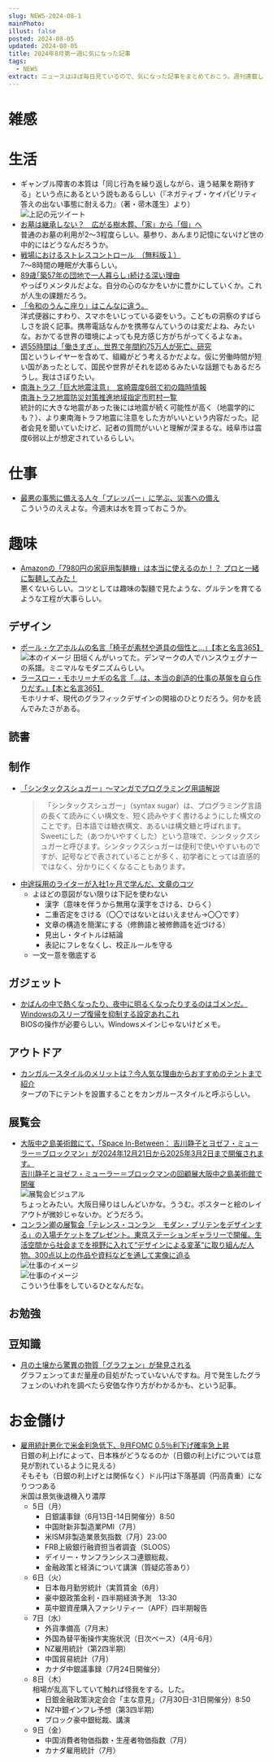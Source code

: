 ```yaml
---
slug: NEWS-2024-08-1
mainPhoto: 
illust: false
posted: 2024-08-05
updated: 2024-08-05
title: 2024年8月第一週に気になった記事
tags:
  - NEWS
extract: ニュースはほぼ毎日見ているので、気になった記事をまとめておこう。週刊連載したい。
---
```


# 雑感

# 生活

- ギャンブル障害の本質は「同じ行為を繰り返しながら、違う結果を期待する」という点にあるという説もあるらしい（『ネガティブ・ケイパビリティ 答えの出ない事態に耐える力』（著・帚木蓬生）より）  
  ![上記の元ツイート](images/news/2024/2024-08-05-NEWS/01.png)
- [お墓は継承しない？　広がる樹木葬、「家」から「個」へ](https://www.nikkei.com/article/DGXZQOCD179YE0X10C24A7000000/)  
  普通のお墓の利用が2〜3程度らしい。墓参り、あんまり記憶にないけど世の中的にはどうなんだろうか。
- [戦場におけるストレスコントロール　（無料版１）](https://note.com/minase_ton_beri/n/naec1bd000ebe?sub_rt=share_sb)  
  7〜8時間の睡眠が大事らしい。
- [89歳｢築57年の団地で一人暮らし｣続ける深い理由](https://toyokeizai.net/articles/-/785682)  
  やっぱりメンタルだよな。自分の心のなかをいかに豊かにしていくか。これが人生の課題だろう。
- [「令和のうんこ座り」はこんなに違う。](https://blog.tinect.jp/?p=87201)  
  洋式便器にすわり、スマホをいじっている姿をいう。こどもの洞察のすばらしさを説く記事。携帯電話なんかを携帯なんていうのは変だよね、みたいな。おかてる世界の環境によっても見方感じ方がちがってくるよなぁ。
- [週55時間は「働きすぎ」、世界で年間約75万人が死亡、研究](https://natgeo.nikkeibp.co.jp/atcl/news/24/080700423/?P=3)  
  国というレイヤーを含めて、組織がどう考えるかだよな。仮に労働時間が短い国があったとして、国民や世界がそれを認めるみたいな話題でもあるだろうし。我はさぼりたい。
- [南海トラフ「巨大地震注意｣　宮崎震度6弱で初の臨時情報](https://www.nikkei.com/article/DGXZQOUE088HW0Y4A800C2000000/)  
  [南海トラフ地震防災対策推進地域指定市町村一覧 ](https://www.bousai.go.jp/jishin/nankai/pdf/nankaitrough_shichouson.pdf)  
  統計的に大きな地震があった後には地震が続く可能性が高く（地震学的にも？）、より東南海トラフ地震に注意をした方がいいという内容だった。記者会見を聞いていたけど、記者の質問がいいと理解が深まるな。岐阜市は震度6弱以上が想定されているらしい。

# 仕事

- [最悪の事態に備える人々「プレッパー」に学ぶ、災害への備え](https://natgeo.nikkeibp.co.jp/atcl/news/24/072900406/?P=3)  
  こういうのええよな。今週末は水を買っておこうか。

# 趣味

- [Amazonの「7980円の家庭用製麺機」は本当に使えるのか！？ プロと一緒に製麺してみた！](https://www.goodspress.jp/reports/616655/2/)  
  悪くないらしい。コツとしては趣味の製麺で見たような、グルテンを育てるような工程が大事らしい。

## デザイン

- [ポール・ケアホルムの名言「椅子が素材や道具の個性と…」【本と名言365】](https://casabrutus.com/categories/culture/418049)  
  ![本のイメージ](images/news/2024/2024-08-05-NEWS/04.png)
  田垣くんがいってた。デンマークの人でハンスウェグナーの系譜。ミニマルなモダニズムらしい。
- [ラースロー・モホリ＝ナギの名言「…は、本当の創造的仕事の基盤を自ら作りだす。」【本と名言365】](https://casabrutus.com/categories/culture/418062)  
  モホリナギ、現代のグラフィックデザインの開祖のひとりだろう。何かを読んでみたさがある。

## 読書

## 制作

- [「シンタックスシュガー」～マンガでプログラミング用語解説](https://codezine.jp/article/detail/19499?p=5)  
  >　「シンタックスシュガー」（syntax sugar）は、プログラミング言語の長くて読みにくい構文を、短く読みやすく書けるようにした構文のことです。日本語では糖衣構文、あるいは構文糖と呼ばれます。Sweetにした（あつかいやすくした）という意味で、シンタックスシュガーと呼びます。シンタックスシュガーは便利で使いやすいものですが、記号などで表されていることが多く、初学者にとっては直感的ではなく、分かりにくくなることもあります。
- [中途採用のライターが入社1ヶ月で学んだ、文章のコツ](https://baigie.me/nippo/2024/08/07/tips-for-writing/)  
  - よほどの意図がない限りは下記を使わない
    - 漢字（意味を伴うから無用な漢字をさける、ひらく）
    - 二重否定をさける（〇〇ではないとはいえません→〇〇です）
    - 文章の構造を簡潔にする（修飾語と被修飾語を近づける）
    - 見出し・タイトルは結論
    - 表記にフレをなくし、校正ルールを守る
  - 一文一意を徹底する

## ガジェット

- [かばんの中で熱くなったり、夜中に明るくなったりするのはゴメンだ。Windowsのスリープ復帰を抑制する設定あれこれ](https://pc.watch.impress.co.jp/docs/topic/feature/1613511.html)  
  BIOSの操作が必要らしい。Windowsメインじゃないけどメモ。

## アウトドア

- [カンガルースタイルのメリットは？今人気な理由からおすすめのテントまで紹介](https://www.bepal.net/archives/433897)  
  タープの下にテントを設置することをカンガルースタイルと呼ぶらしい。

## 展覧会

- [大阪中之島美術館にて、「Space In-Between： 吉川静子とヨゼフ・ミューラー＝ブロックマン」が2024年12月21日から2025年3月2日まで開催されます。](https://www.japandesign.ne.jp/event/space-in-between-nakka-art/)  
  [吉川静子とヨゼフ・ミューラー＝ブロックマンの回顧展大阪中之島美術館で開催](https://www.axismag.jp/posts/2024/08/604229.html)  
  ![展覧会ビジュアル](images/news/2024/2024-08-05-NEWS/02.png)  
  ちょっとみたい。大阪日帰りはしんどいかな。ううむ。ポスターと絵のレイアウトが微妙じゃないか。どうだろう。
- [コンラン卿の展覧会「テレンス・コンラン　モダン・ブリテンをデザインする」の入場チケットをプレゼント。東京ステーションギャラリーで開催。生活空間から社会までを視野に入れて“デザインによる変革”に取り組んだ人物。300点以上の作品や資料などを通して実像に迫る](https://architecturephoto.net/211686/)  
  ![仕事のイメージ](images/news/2024/2024-08-05-NEWS/03-1.png)  
  ![仕事のイメージ](images/news/2024/2024-08-05-NEWS/03-2.png)  
  こういう仕事をしているひとなんだな。

## お勉強

## 豆知識

- [月の土壌から驚異の物質「グラフェン」が発見される](https://karapaia.com/archives/52333773.html)  
  グラフェンってまだ量産の目処がたっていないんですね。月で発生したグラフェンのいわれを調べたら安価な作り方がわかるかも、という記事。

# お金儲け

- [雇用統計悪化で米金利急低下、9月FOMC 0.5％利下げ確率急上昇](https://note.com/hiroko_lounge/n/ne0b98e678035)  
  日銀の利上げによって、日本株がどうなるのか（日銀の利上げについては意見が割れているように見える）  
  そもそも（日銀の利上げとは関係なく）ドル円は下落基調（円高貴重）になりつつある  
  米国は景気後退機入り濃厚  
  - 5日（月）
     - 日銀議事録（6月13日-14日開催分）8:50
     - 中国財新非製造業PMI（7月）
      - 米ISM非製造業景気指数（7月）23:00
     - FRB上級銀行融資担当者調査（SLOOS）
     - デイリー・サンフランシスコ連銀総裁、
     - 金融政策と経済について講演（質疑応答あり）
  - 6日（火）
     - 日本毎月勤労統計（実質賃金（6月）
     - 豪中銀政策金利・四半期経済予測　13:30
     - 英中銀資産購入ファシリティー（APF）四半期報告
  - 7日（水）
     - 外貨準備高（7月末）
     - 外国為替平衡操作実施状況（日次ベース）（4月-6月）
     - NZ雇用統計（第2四半期）
     - 中国貿易統計（7月）
     - カナダ中銀議事録（7月24日開催分）
  - 8日（木）  
    相場が乱高下していて触れば怪我をする。した。
     - 日銀金融政策決定会合「主な意見」（7月30日-31日開催分）8:50
     - NZ中銀インフレ予想（第3四半期）
     - ブロック豪中銀総裁、講演
  - 9日（金）
     - 中国消費者物価指数・生産者物価指数（7月）
     - カナダ雇用統計（7月）